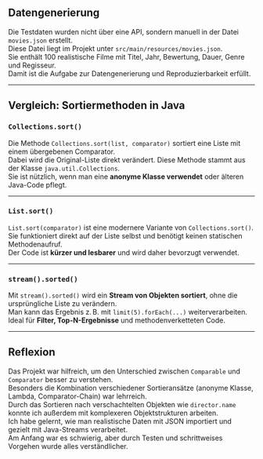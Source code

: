 ## Datengenerierung

Die Testdaten wurden nicht über eine API, sondern manuell in der Datei `movies.json` erstellt.  
Diese Datei liegt im Projekt unter `src/main/resources/movies.json`.  
Sie enthält 100 realistische Filme mit Titel, Jahr, Bewertung, Dauer, Genre und Regisseur.  
Damit ist die Aufgabe zur Datengenerierung und Reproduzierbarkeit erfüllt.

---

## Vergleich: Sortiermethoden in Java

### `Collections.sort()`

Die Methode `Collections.sort(list, comparator)` sortiert eine Liste mit einem übergebenen Comparator.  
Dabei wird die Original-Liste direkt verändert. Diese Methode stammt aus der Klasse `java.util.Collections`.  
Sie ist nützlich, wenn man eine **anonyme Klasse verwendet** oder älteren Java-Code pflegt.

---

### `List.sort()`

`List.sort(comparator)` ist eine modernere Variante von `Collections.sort()`.  
Sie funktioniert direkt auf der Liste selbst und benötigt keinen statischen Methodenaufruf.  
Der Code ist **kürzer und lesbarer** und wird daher bevorzugt verwendet.

---

### `stream().sorted()`

Mit `stream().sorted()` wird ein **Stream von Objekten sortiert**, ohne die ursprüngliche Liste zu verändern.  
Man kann das Ergebnis z. B. mit `limit(5).forEach(...)` weiterverarbeiten.  
Ideal für **Filter, Top-N-Ergebnisse** und methodenverketteten Code.

---

## Reflexion

Das Projekt war hilfreich, um den Unterschied zwischen `Comparable` und `Comparator` besser zu verstehen.  
Besonders die Kombination verschiedener Sortieransätze (anonyme Klasse, Lambda, Comparator-Chain) war lehrreich.  
Durch das Sortieren nach verschachtelten Objekten wie `director.name` konnte ich außerdem mit komplexeren Objektstrukturen arbeiten.  
Ich habe gelernt, wie man realistische Daten mit JSON importiert und gezielt mit Java-Streams verarbeitet.  
Am Anfang war es schwierig, aber durch Testen und schrittweises Vorgehen wurde alles verständlicher.
